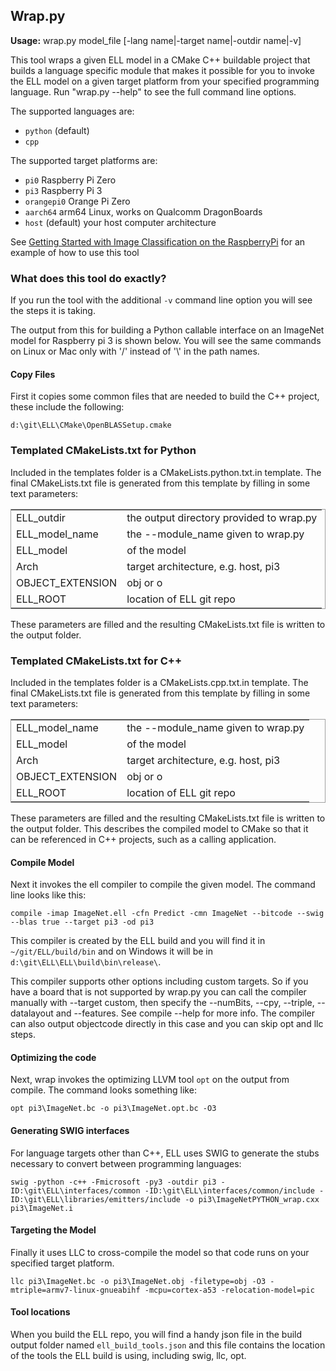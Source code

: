 ## Wrap.py

**Usage:** wrap.py model_file [-lang name|-target name|-outdir name|-v]

This tool wraps a given ELL model in a CMake C++ buildable project that builds a language specific module that makes it possible for you to invoke the ELL model on a given target platform from your specified programming language.  Run "wrap.py --help" to see the full command line options.

The supported languages are:
- `python`   (default)
- `cpp`

The supported target platforms are:
- `pi0`       Raspberry Pi Zero
- `pi3`       Raspberry Pi 3
- `orangepi0` Orange Pi Zero
- `aarch64`   arm64 Linux, works on Qualcomm DragonBoards
- `host`      (default) your host computer architecture

See [Getting Started with Image Classification on the RaspberryPi](../../../docs/tutorials/Getting-started-with-image-classification-on-the-Raspberry-Pi/index.md) for an example of how to use this tool

### What does this tool do exactly?

If you run the tool with the additional `-v` command line option you will see the steps it is taking.

The output from this for building a Python callable interface on an ImageNet model for Raspberry pi 3 is shown below.
You will see the same commands on Linux or Mac only with '/' instead of '\\' in the path names.

#### Copy Files

First it copies some common files that are needed to build the C++ project, these include the following:

```
d:\git\ELL\CMake\OpenBLASSetup.cmake
```

### Templated CMakeLists.txt for Python

Included in the templates folder is a CMakeLists.python.txt.in template.
The final CMakeLists.txt file is generated from this template by filling
in some text parameters:


<table style="border:1px solid #A0A0A0">
<tr><td>ELL_outdir</td><td>the output directory provided to wrap.py</td></tr>
<tr><td>ELL_model_name</td><td>the --module_name given to wrap.py</td></tr>
<tr><td>ELL_model</td><td>of the model</td></tr>
<tr><td>Arch</td><td>target architecture, e.g. host, pi3</td></tr>
<tr><td>OBJECT_EXTENSION</td><td>obj or o</td></tr>
<tr><td>ELL_ROOT</td><td>location of ELL git repo</td></tr>
</table>

These parameters are filled and the resulting CMakeLists.txt file is written to the output folder.

### Templated CMakeLists.txt for C++

Included in the templates folder is a CMakeLists.cpp.txt.in template.
The final CMakeLists.txt file is generated from this template by filling
in some text parameters:

<table style="border:1px solid #A0A0A0">
<tr><td>ELL_model_name</td><td>the --module_name given to wrap.py</td></tr>
<tr><td>ELL_model</td><td>of the model</td></tr>
<tr><td>Arch</td><td>target architecture, e.g. host, pi3</td></tr>
<tr><td>OBJECT_EXTENSION</td><td>obj or o</td></tr>
<tr><td>ELL_ROOT</td><td>location of ELL git repo</td></tr>
</table>

These parameters are filled and the resulting CMakeLists.txt file is written to the output folder.
This describes the compiled model to CMake so that it can be referenced in C++ projects, such as a calling application.

#### Compile Model

Next it invokes the ell compiler to compile the given model.  The command line looks like this:

```
compile -imap ImageNet.ell -cfn Predict -cmn ImageNet --bitcode --swig --blas true --target pi3 -od pi3
```

This compiler is created by the ELL build and you will find it in `~/git/ELL/build/bin` and on Windows it will be in `d:\git\ELL\ELL\build\bin\release\`.

This compiler supports other options including custom targets.  So if you have a board that is not supported by wrap.py you 
can call the compiler manually with --target custom, then specify the --numBits, --cpy, --triple, --datalayout and --features.
See compile --help for more info.  The compiler can also output objectcode directly in this case and you can skip opt and llc steps.

#### Optimizing the code

Next, wrap invokes the optimizing LLVM tool `opt` on the output from compile. The command looks something like:

```
opt pi3\ImageNet.bc -o pi3\ImageNet.opt.bc -O3
```

#### Generating SWIG interfaces

For language targets other than C++, ELL uses SWIG to generate the stubs necessary to convert between programming languages:

```
swig -python -c++ -Fmicrosoft -py3 -outdir pi3 -ID:\git\ELL\interfaces/common -ID:\git\ELL\interfaces/common/include -ID:\git\ELL\libraries/emitters/include -o pi3\ImageNetPYTHON_wrap.cxx pi3\ImageNet.i
```

#### Targeting the Model

Finally it uses LLC to cross-compile the model so that code runs on your specified target platform.

````
llc pi3\ImageNet.bc -o pi3\ImageNet.obj -filetype=obj -O3 -mtriple=armv7-linux-gnueabihf -mcpu=cortex-a53 -relocation-model=pic
````

#### Tool locations

When you build the ELL repo, you will find a handy json file in the build output folder named `ell_build_tools.json` and
this file contains the location of the tools the ELL build is using, including swig, llc, opt.